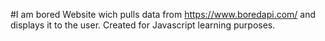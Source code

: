 #I am bored
Website wich pulls data from https://www.boredapi.com/ and displays it to the user.
Created for Javascript learning purposes.

